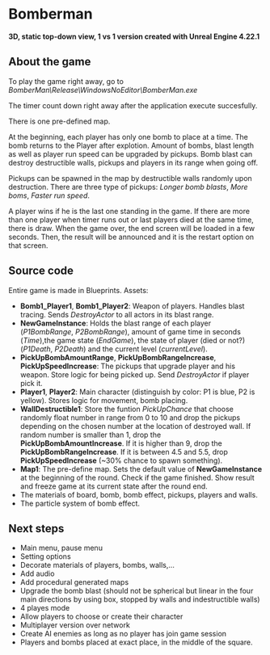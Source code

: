 # Bomberman 

**3D, static top-down view, 1 vs 1 version created with Unreal Engine 4.22.1**

## About the game
 
To play the game right away, go to *BomberMan\Release\WindowsNoEditor\BomberMan.exe*

The timer count down right away after the application execute succesfully.

There is one pre-defined map.

At the beginning, each player has only one bomb to place at a time. The bomb returns to the Player after explotion. Amount of bombs, blast length as well as player run speed can be upgraded by pickups. Bomb blast can destroy destructible walls, pickups and players in its range when going off.

Pickups can be spawned in the map by destructible walls randomly upon destruction. There are three type of pickups: *Longer bomb blasts*, *More boms*, *Faster run speed*.

A player wins if he is the last one standing in the game. If there are more than one player when timer runs out or last players died at the same time, there is draw. When the game over, the end screen will be loaded in a few seconds. Then, the result will be announced and it is the restart option on that screen.


## Source code

Entire game is made in Blueprints.
Assets:
- **Bomb1_Player1**, **Bomb1_Player2**: Weapon of players. Handles blast tracing. Sends *DestroyActor* to all actors in its blast range.
- **NewGameInstance**: Holds the blast range of each player (*P1BombRange*, *P2BombRange*), amount of game time in seconds (*Time*),the game state (*EndGame*), the state of player (died or not?) (*P1Death*, *P2Death*) and the current level (*currentLevel*).
- **PickUpBombAmountRange**, **PickUpBombRangeIncrease**, **PickUpSpeedIncrease**: The pickups that upgrade player and his weapon. Store logic for being picked up. Send *DestroyActor* if player pick it.
- **Player1**, **Player2**: Main character (distinguish by color: P1 is blue, P2 is yellow). Stores logic for movement, bomb placing.
- **WallDestructible1**: Store the funtion *PickUpChance* that choose randomly float number in range from 0 to 10 and drop the pickups depending on the chosen number at the location of destroyed wall. If random number is smaller than 1, drop the **PickUpBombAmountIncrease**. If it is higher than 9, drop the **PickUpBombRangeIncrease**. If it is between 4.5 and 5.5, drop **PickUpSpeedIncrease** (~30% chance to spawn something).
- **Map1**: The pre-define map. Sets the default value of **NewGameInstance** at the beginning of the round. Check if the game finished. Show result and freeze game at its current state after the round end.
- The materials of board, bomb, bomb effect, pickups, players and walls.
- The particle system of bomb effect.


## Next steps
- Main menu, pause menu
- Setting options
- Decorate materials of players, bombs, walls,...
- Add audio
- Add procedural generated maps
- Upgrade the bomb blast (should not be spherical but linear in the four main directions by using box, stopped by walls and indestructible walls)
- 4 playes mode
- Allow players to choose or create their character
- Multiplayer version over network
- Create AI enemies as long as no player has join game session
- Players and bombs placed at exact place, in the middle of the square.

